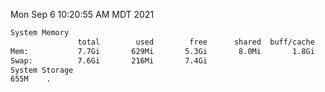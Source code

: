 Mon Sep  6 10:20:55 AM MDT 2021
```bash
System Memory
               total        used        free      shared  buff/cache   available
Mem:           7.7Gi       629Mi       5.3Gi       8.0Mi       1.8Gi       6.7Gi
Swap:          7.6Gi       216Mi       7.4Gi
System Storage
655M	.
```
```bash
